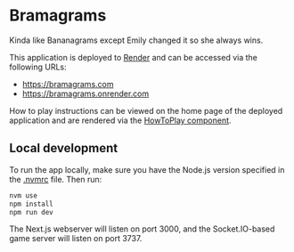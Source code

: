 # Bramagrams

Kinda like Bananagrams except Emily changed it so she always wins.

This application is deployed to [Render](https://render.com) and can be accessed via the following URLs:

- https://bramagrams.com
- https://bramagrams.onrender.com

How to play instructions can be viewed on the home page of the deployed application and are rendered via the [HowToPlay component](src/ui/shared/components/HowToPlay.tsx).

## Local development

To run the app locally, make sure you have the Node.js version specified in the [.nvmrc](.nvmrc) file. Then run:

```sh
nvm use
npm install
npm run dev
```

The Next.js webserver will listen on port 3000, and the Socket.IO-based game server will listen on port 3737.
